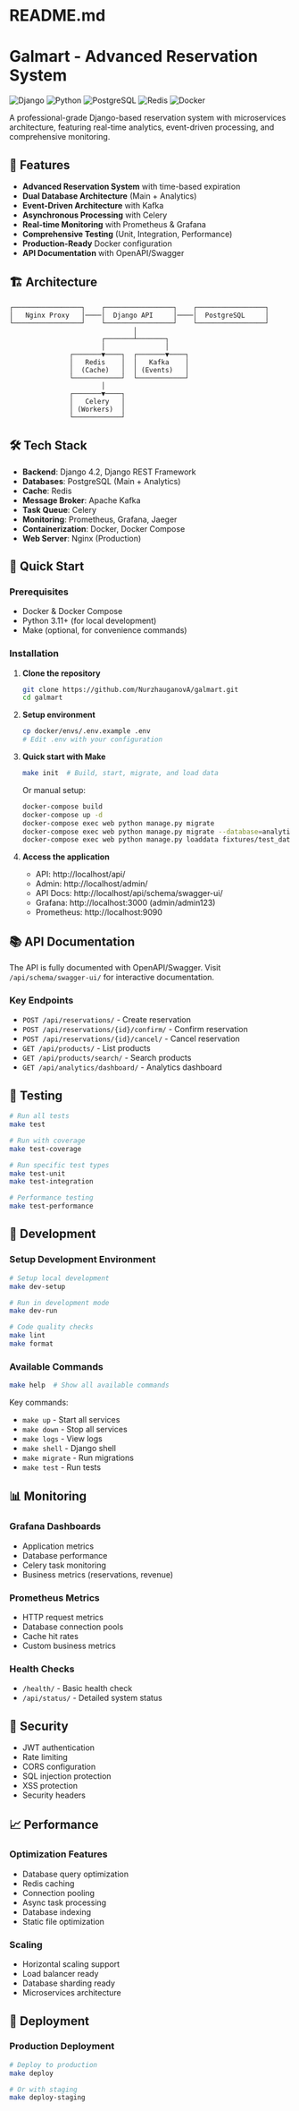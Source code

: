 # README.md
# Galmart - Advanced Reservation System

![Django](https://img.shields.io/badge/Django-4.2-green)
![Python](https://img.shields.io/badge/Python-3.11-blue)
![PostgreSQL](https://img.shields.io/badge/PostgreSQL-15-blue)
![Redis](https://img.shields.io/badge/Redis-7-red)
![Docker](https://img.shields.io/badge/Docker-ready-blue)

A professional-grade Django-based reservation system with microservices architecture, featuring real-time analytics, event-driven processing, and comprehensive monitoring.

## 🚀 Features

- **Advanced Reservation System** with time-based expiration
- **Dual Database Architecture** (Main + Analytics)
- **Event-Driven Architecture** with Kafka
- **Asynchronous Processing** with Celery
- **Real-time Monitoring** with Prometheus & Grafana
- **Comprehensive Testing** (Unit, Integration, Performance)
- **Production-Ready** Docker configuration
- **API Documentation** with OpenAPI/Swagger

## 🏗️ Architecture

```
┌─────────────────┐    ┌─────────────────┐    ┌─────────────────┐
│   Nginx Proxy   │────│  Django API     │────│  PostgreSQL     │
└─────────────────┘    └─────────────────┘    └─────────────────┘
                               │
                       ┌───────┴───────┐
                       │               │
               ┌───────▼────┐  ┌───────▼────┐
               │   Redis    │  │   Kafka    │
               │  (Cache)   │  │ (Events)   │
               └────────────┘  └────────────┘
                       │
               ┌───────▼────┐
               │   Celery   │
               │ (Workers)  │
               └────────────┘
```

## 🛠️ Tech Stack

- **Backend**: Django 4.2, Django REST Framework
- **Databases**: PostgreSQL (Main + Analytics)
- **Cache**: Redis
- **Message Broker**: Apache Kafka
- **Task Queue**: Celery
- **Monitoring**: Prometheus, Grafana, Jaeger
- **Containerization**: Docker, Docker Compose
- **Web Server**: Nginx (Production)

## 🚀 Quick Start

### Prerequisites

- Docker & Docker Compose
- Python 3.11+ (for local development)
- Make (optional, for convenience commands)

### Installation

1. **Clone the repository**
   ```bash
   git clone https://github.com/NurzhauganovA/galmart.git
   cd galmart
   ```

2. **Setup environment**
   ```bash
   cp docker/envs/.env.example .env
   # Edit .env with your configuration
   ```

3. **Quick start with Make**
   ```bash
   make init  # Build, start, migrate, and load data
   ```

   Or manual setup:
   ```bash
   docker-compose build
   docker-compose up -d
   docker-compose exec web python manage.py migrate
   docker-compose exec web python manage.py migrate --database=analytics
   docker-compose exec web python manage.py loaddata fixtures/test_data.json
   ```

4. **Access the application**
   - API: http://localhost/api/
   - Admin: http://localhost/admin/
   - API Docs: http://localhost/api/schema/swagger-ui/
   - Grafana: http://localhost:3000 (admin/admin123)
   - Prometheus: http://localhost:9090

## 📚 API Documentation

The API is fully documented with OpenAPI/Swagger. Visit `/api/schema/swagger-ui/` for interactive documentation.

### Key Endpoints

- `POST /api/reservations/` - Create reservation
- `POST /api/reservations/{id}/confirm/` - Confirm reservation
- `POST /api/reservations/{id}/cancel/` - Cancel reservation
- `GET /api/products/` - List products
- `GET /api/products/search/` - Search products
- `GET /api/analytics/dashboard/` - Analytics dashboard

## 🧪 Testing

```bash
# Run all tests
make test

# Run with coverage
make test-coverage

# Run specific test types
make test-unit
make test-integration

# Performance testing
make test-performance
```

## 🔧 Development

### Setup Development Environment

```bash
# Setup local development
make dev-setup

# Run in development mode
make dev-run

# Code quality checks
make lint
make format
```

### Available Commands

```bash
make help  # Show all available commands
```

Key commands:
- `make up` - Start all services
- `make down` - Stop all services
- `make logs` - View logs
- `make shell` - Django shell
- `make migrate` - Run migrations
- `make test` - Run tests

## 📊 Monitoring

### Grafana Dashboards
- Application metrics
- Database performance
- Celery task monitoring
- Business metrics (reservations, revenue)

### Prometheus Metrics
- HTTP request metrics
- Database connection pools
- Cache hit rates
- Custom business metrics

### Health Checks
- `/health/` - Basic health check
- `/api/status/` - Detailed system status

## 🔐 Security

- JWT authentication
- Rate limiting
- CORS configuration
- SQL injection protection
- XSS protection
- Security headers

## 📈 Performance

### Optimization Features
- Database query optimization
- Redis caching
- Connection pooling
- Async task processing
- Database indexing
- Static file optimization

### Scaling
- Horizontal scaling support
- Load balancer ready
- Database sharding ready
- Microservices architecture

## 🐳 Deployment

### Production Deployment

```bash
# Deploy to production
make deploy

# Or with staging
make deploy-staging
```